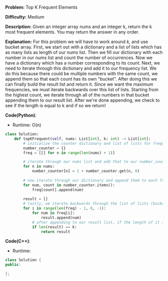 **Problem:** Top K Frequent Elements

**Difficulty:** Medium

**Description:** Given an integer array nums and an integer k, return the k most frequent elements. You may return the answer in any order.

**Explanation:**
For this problem we will have to work around *k*, and use bucket array. First, we start out with a dictionary and a list of lists which has as many lists as length of our nums list. Then we fill our dictionary with each number in our nums list and count the number of occurrences. Now we have a dictionary which has a number corresponding to its count. Next, we need to iterate through this dictionary and add it to our frequency list. We do this because there could be multiple numbers with the same count, we append them so that each count has its own "bucket". After doing this we can finally build the result list and return it. Since we want the maximum frequencies, we must iterate backwards over this list of lists. Starting from the highest count, we iterate through all of the numbers in that bucket appending them to our result list. After we're done appending, we check to see if the length is equal to k and if so we return!


**Code(Python)**:

* Runtime: O(n)
```Python
class Solution:
    def topKFrequent(self, nums: List[int], k: int) -> List[int]:
        # initialize the counter dictionary and list of lists for frequencies
        number_counter = {}
        freq = [[] for n in range(len(nums) + 1)]

        # iterate through our nums list and add that to our number_counter
        for n in nums:
            number_counter[n] = 1 + number_counter.get(n, 0)
        
        # now iterate through our dictionary and append them to each frequency bucket
        for num, count in number_counter.items():
            freq[count].append(num)
        
        result = []
        # lastly, we iterate backwards through the list of lists (buckets) and go through each bucket adding each of those number to our result list
        for i in range(len(freq) - 1, 0, -1):
            for num in freq[i]:
                result.append(num)
            # after appending to our result list, if the length of it is equal to k, that is when we return
            if len(result) == k:
                return result


```

**Code(C++)**:
* Runtime: 
```C++
class Solution {
public:

};
```
